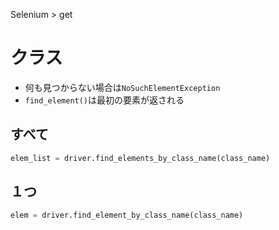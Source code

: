 Selenium > get
# クラス
- 何も見つからない場合は```NoSuchElementException```
- ```find_element()```は最初の要素が返される
## すべて
```python
elem_list = driver.find_elements_by_class_name(class_name)
```

## １つ
```python
elem = driver.find_element_by_class_name(class_name)
```
